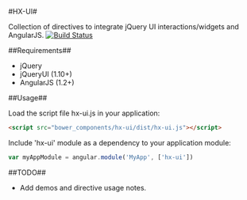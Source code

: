 #HX-UI#

Collection of directives to integrate jQuery UI interactions/widgets and AngularJS. [![Build Status](https://travis-ci.org/hexacta/hx-ui.svg?branch=master)](https://travis-ci.org/hexacta/hx-ui)

##Requirements##
 - jQuery
 - jQueryUI (1.10+)
 - AngularJS (1.2+)

##Usage##

Load the script file hx-ui.js in your application:

```html
<script src="bower_components/hx-ui/dist/hx-ui.js"></script>
```

Include 'hx-ui' module as a dependency to your application module:

```javascript
var myAppModule = angular.module('MyApp', ['hx-ui'])
```

##TODO##
 - Add demos and directive usage notes.
